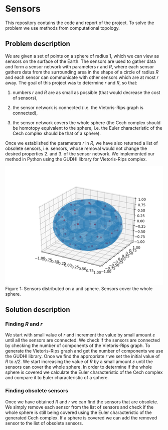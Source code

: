# Sensors

This repository contains the code and report of the project.
To solve the problem we use methods from computational topology.


## Problem description

We are given a set of points on a sphere of radius 1, which we can view as sensors on the surface of the Earth. 
The sensors are used to gather data and form a sensor network with parameters *r* and *R*, where each sensor gathers data from the surrounding area in the shape of a circle of radius *R* and each sensor can communicate with other sensors which are at most *r* away.
The goal of this project was to determine *r* and *R*, so that:

1. numbers *r* and *R* are as small as possible (that would decrease the cost of
sensors),

2. the sensor network is connected (i.e. the Vietoris-Rips graph is connected),

3. the sensor network covers the whole sphere (the Cech complex should be
homotopy equivalent to the sphere, i.e. the Euler characteristic of the Cech complex should be that of a sphere).

Once we established the parameters *r* in *R*, we have also returned a list of obsolete sensors, i.e. sensors, whose removal would not change the desired properties 2. and 3. of the sensor network.
We implemented our method in Python using the GUDHI library for Vietoris-Rips complex.

![](figures/points_given_circles.png)
Figure 1: Sensors distributed on a unit sphere. Sensors cover the whole sphere.




## Solution description

### Finding *R* and *r*

We start with small value of *r* and increment the value by small amount *ε* until all the sensors are connected.
We check if the sensors are connected by checking the number of components of the Vietoris-Rips graph.
To generate the Vietoris-Rips graph and get the number of components we use the GUDHI library.
Once we find the appropriate *r* we set the initial value of *R* to *r/2*.
We start increasing the value of *R* by a small amount *ε* until the sensors can cover the whole sphere. In order to determine if the whole sphere is covered we calculate the Euler characteristic of the Cech complex and compare it to Euler characteristic of a sphere.


### Finding obsolete sensors

Once we have obtained *R* and *r* we can find the sensors that are obsolete.
We simply remove each sensor from the list of sensors and check if the whole sphere is still being covered using the Euler characteristic of the generated Cech complex.
If a sphere is covered we can add the removed sensor to the list of obsolete sensors.

